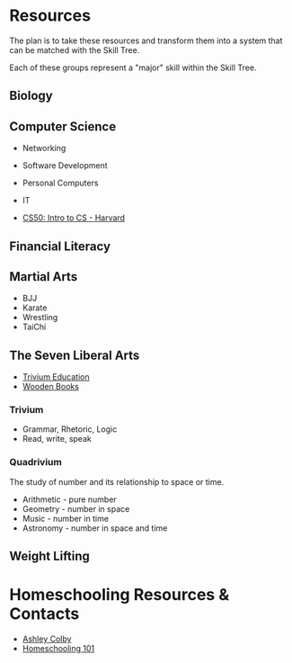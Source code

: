 # Resources

The plan is to take these resources and transform them into a system that can be matched with the Skill Tree.

Each of these groups represent a "major" skill within the Skill Tree.

## Biology

## Computer Science

- Networking
- Software Development
- Personal Computers
- IT

- [CS50: Intro to CS - Harvard](https://pll.harvard.edu/course/cs50-introduction-computer-science?delta=0)

## Financial Literacy

## Martial Arts

- BJJ
- Karate
- Wrestling
- TaiChi

## The Seven Liberal Arts

- [Trivium Education](http://www.triviumeducation.com/interviews/start-here-gene-odening-interview-part-1-the-trivium-method-049-video/?sfw=pass1668093677)
- [Wooden Books](https://woodenbooks.com/index.php)

### Trivium

- Grammar, Rhetoric, Logic
- Read, write, speak

### Quadrivium

The study of number and its relationship to space or time.

- Arithmetic - pure number
- Geometry - number in space
- Music - number in time
- Astronomy - number in space and time

## Weight Lifting

# Homeschooling Resources & Contacts

- [Ashley Colby](https://bio.link/ashleycolby)
- [Homeschooling 101](https://rizomaschool.gumroad.com/l/homeschooling101)

